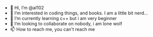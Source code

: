 - 👋 Hi, I’m @al102
- 👀 I’m interested in coding things, and books. I am a little bit nerd...
- 🌱 I’m currently learning c++ but i am very beginner
- 💞️ I’m looking to collaborate on nobody, i am lone wolf
- 📫 How to reach me, you can't reach me

<!---
al102/al102 is a ✨ special ✨ repository because its `README.md` (this file) appears on your GitHub profile.
You can click the Preview link to take a look at your changes.
--->
